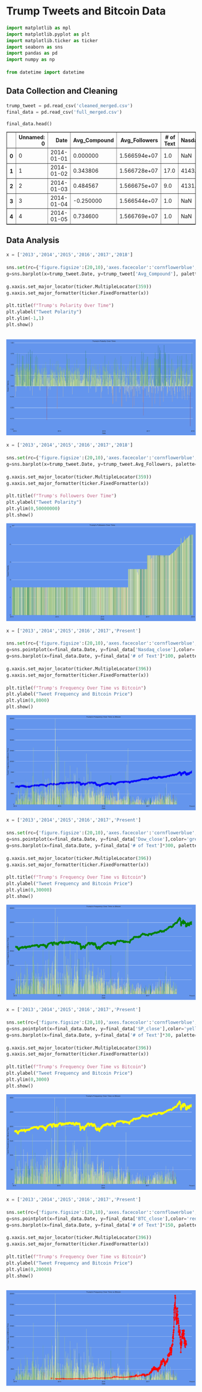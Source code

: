 
# Trump Tweets and Bitcoin Data


```python
import matplotlib as mpl
import matplotlib.pyplot as plt
import matplotlib.ticker as ticker
import seaborn as sns
import pandas as pd
import numpy as np

from datetime import datetime
```

## Data Collection and Cleaning


```python
trump_tweet = pd.read_csv('cleaned_merged.csv')
final_data = pd.read_csv('full_merged.csv')
```


```python
final_data.head()
```




<div>
<style scoped>
    .dataframe tbody tr th:only-of-type {
        vertical-align: middle;
    }

    .dataframe tbody tr th {
        vertical-align: top;
    }

    .dataframe thead th {
        text-align: right;
    }
</style>
<table border="1" class="dataframe">
  <thead>
    <tr style="text-align: right;">
      <th></th>
      <th>Unnamed: 0</th>
      <th>Date</th>
      <th>Avg_Compound</th>
      <th>Avg_Followers</th>
      <th># of Text</th>
      <th>Nasdaq_close</th>
      <th>Dow_close</th>
      <th>BTC_close</th>
      <th>SP_close</th>
    </tr>
  </thead>
  <tbody>
    <tr>
      <th>0</th>
      <td>0</td>
      <td>2014-01-01</td>
      <td>0.000000</td>
      <td>1.566594e+07</td>
      <td>1.0</td>
      <td>NaN</td>
      <td>NaN</td>
      <td>NaN</td>
      <td>NaN</td>
    </tr>
    <tr>
      <th>1</th>
      <td>1</td>
      <td>2014-01-02</td>
      <td>0.343806</td>
      <td>1.566728e+07</td>
      <td>17.0</td>
      <td>4143.0698</td>
      <td>16441.3496</td>
      <td>NaN</td>
      <td>1831.98</td>
    </tr>
    <tr>
      <th>2</th>
      <td>2</td>
      <td>2014-01-03</td>
      <td>0.484567</td>
      <td>1.566675e+07</td>
      <td>9.0</td>
      <td>4131.9102</td>
      <td>16469.9902</td>
      <td>NaN</td>
      <td>1831.37</td>
    </tr>
    <tr>
      <th>3</th>
      <td>3</td>
      <td>2014-01-04</td>
      <td>-0.250000</td>
      <td>1.566544e+07</td>
      <td>1.0</td>
      <td>NaN</td>
      <td>NaN</td>
      <td>NaN</td>
      <td>NaN</td>
    </tr>
    <tr>
      <th>4</th>
      <td>4</td>
      <td>2014-01-05</td>
      <td>0.734600</td>
      <td>1.566769e+07</td>
      <td>1.0</td>
      <td>NaN</td>
      <td>NaN</td>
      <td>NaN</td>
      <td>NaN</td>
    </tr>
  </tbody>
</table>
</div>



## Data Analysis


```python
x = ['2013','2014','2015','2016','2017','2018']

sns.set(rc={'figure.figsize':(20,10),'axes.facecolor':'cornflowerblue', 'figure.facecolor':'cornflowerblue'})
g=sns.barplot(x=trump_tweet.Date, y=trump_tweet['Avg_Compound'], palette=mpl.cm.ScalarMappable(cmap='RdYlGn').to_rgba(trump_tweet['Avg_Compound']))

g.xaxis.set_major_locator(ticker.MultipleLocator(359))
g.xaxis.set_major_formatter(ticker.FixedFormatter(x))

plt.title(f"Trump's Polarity Over Time")
plt.ylabel("Tweet Polarity")
plt.ylim(-1,1)
plt.show()
 
```


![png](output_6_0.png)



```python
x = ['2013','2014','2015','2016','2017','2018']

sns.set(rc={'figure.figsize':(20,10),'axes.facecolor':'cornflowerblue', 'figure.facecolor':'cornflowerblue'})
g=sns.barplot(x=trump_tweet.Date, y=trump_tweet.Avg_Followers, palette=mpl.cm.ScalarMappable(cmap='RdYlGn').to_rgba(trump_tweet['Avg_Compound']))

g.xaxis.set_major_locator(ticker.MultipleLocator(359))
g.xaxis.set_major_formatter(ticker.FixedFormatter(x))

plt.title(f"Trump's Followers Over Time")
plt.ylabel("Tweet Polarity")
plt.ylim(0,50000000)
plt.show()
```


![png](output_7_0.png)



```python
x = ['2013','2014','2015','2016','2017','Present']

sns.set(rc={'figure.figsize':(20,10),'axes.facecolor':'cornflowerblue', 'figure.facecolor':'cornflowerblue'})
g=sns.pointplot(x=final_data.Date, y=final_data['Nasdaq_close'],color='blue')
g=sns.barplot(x=final_data.Date, y=final_data['# of Text']*100, palette=mpl.cm.ScalarMappable(cmap='RdYlGn').to_rgba(trump_tweet['Avg_Compound']))

g.xaxis.set_major_locator(ticker.MultipleLocator(396))
g.xaxis.set_major_formatter(ticker.FixedFormatter(x))

plt.title(f"Trump's Frequency Over Time vs Bitcoin")
plt.ylabel("Tweet Frequency and Bitcoin Price")
plt.ylim(0,8000)
plt.show()
```


![png](output_8_0.png)



```python
x = ['2013','2014','2015','2016','2017','Present']

sns.set(rc={'figure.figsize':(20,10),'axes.facecolor':'cornflowerblue', 'figure.facecolor':'cornflowerblue'})
g=sns.pointplot(x=final_data.Date, y=final_data['Dow_close'],color='green')
g=sns.barplot(x=final_data.Date, y=final_data['# of Text']*300, palette=mpl.cm.ScalarMappable(cmap='RdYlGn').to_rgba(trump_tweet['Avg_Compound']))

g.xaxis.set_major_locator(ticker.MultipleLocator(396))
g.xaxis.set_major_formatter(ticker.FixedFormatter(x))

plt.title(f"Trump's Frequency Over Time vs Bitcoin")
plt.ylabel("Tweet Frequency and Bitcoin Price")
plt.ylim(0,30000)
plt.show()
```


![png](output_9_0.png)



```python
x = ['2013','2014','2015','2016','2017','Present']

sns.set(rc={'figure.figsize':(20,10),'axes.facecolor':'cornflowerblue', 'figure.facecolor':'cornflowerblue'})
g=sns.pointplot(x=final_data.Date, y=final_data['SP_close'],color='yellow')
g=sns.barplot(x=final_data.Date, y=final_data['# of Text']*30, palette=mpl.cm.ScalarMappable(cmap='RdYlGn').to_rgba(trump_tweet['Avg_Compound']))

g.xaxis.set_major_locator(ticker.MultipleLocator(396))
g.xaxis.set_major_formatter(ticker.FixedFormatter(x))

plt.title(f"Trump's Frequency Over Time vs Bitcoin")
plt.ylabel("Tweet Frequency and Bitcoin Price")
plt.ylim(0,3000)
plt.show()
```


![png](output_10_0.png)



```python
x = ['2013','2014','2015','2016','2017','Present']

sns.set(rc={'figure.figsize':(20,10),'axes.facecolor':'cornflowerblue', 'figure.facecolor':'cornflowerblue'})
g=sns.pointplot(x=final_data.Date, y=final_data['BTC_close'],color='red')
g=sns.barplot(x=final_data.Date, y=final_data['# of Text']*150, palette=mpl.cm.ScalarMappable(cmap='RdYlGn').to_rgba(trump_tweet['Avg_Compound']))

g.xaxis.set_major_locator(ticker.MultipleLocator(396))
g.xaxis.set_major_formatter(ticker.FixedFormatter(x))

plt.title(f"Trump's Frequency Over Time vs Bitcoin")
plt.ylabel("Tweet Frequency and Bitcoin Price")
plt.ylim(0,20000)
plt.show()
 
```


![png](output_11_0.png)

